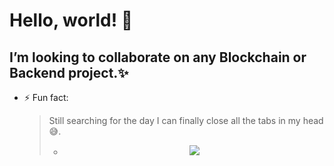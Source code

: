 <h1>Hello, world! 👋</h2>
<!--[//]: # - 🔭 I’m currently working on ...-->

## I’m looking to collaborate on any Blockchain or Backend project.✨


- ⚡ Fun fact: <blockquote> Still searching for the day I can finally close all the tabs in my head 😅.

 
  - <p align="center" height="500%"> <img src=https://github.com/LikemDzokoto/LikemDzokoto/blob/main/source.gif /> </p>
